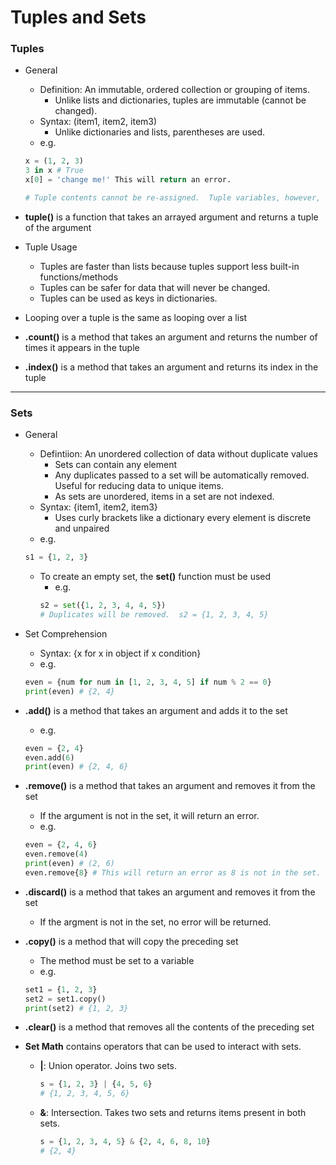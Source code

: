# Tuples and Sets

### Tuples

- General
  - Definition:  An immutable, ordered collection or grouping of items.
    - Unlike lists and dictionaries, tuples are immutable (cannot be changed).
  - Syntax:  (item1, item2, item3)
    - Unlike dictionaries and lists, parentheses are used.
  - e.g.
  ```python
  x = (1, 2, 3)
  3 in x # True
  x[0] = 'change me!' This will return an error.
  
  # Tuple contents cannot be re-assigned.  Tuple variables, however, can be.
  ```

- **tuple()** is a function that takes an arrayed argument and returns a tuple of the argument

- Tuple Usage
  - Tuples are faster than lists because tuples support less built-in functions/methods
  - Tuples can be safer for data that will never be changed.
  - Tuples can be used as keys in dictionaries.

- Looping over a tuple is the same as looping over a list

- **.count()** is a method that takes an argument and returns the number of times it appears in the tuple

- **.index()** is a method that takes an argument and returns its index in the tuple

---

### Sets

- General
  - Defintiion:  An unordered collection of data without duplicate values
    - Sets can contain any element
    - Any duplicates passed to a set will be automatically removed.  Useful for reducing data to unique items.
    - As sets are unordered, items in a set are not indexed.
  - Syntax:  {item1, item2, item3}
    - Uses curly brackets like a dictionary every element is discrete and unpaired
  - e.g.
  ```python
  s1 = {1, 2, 3}
  ```
  - To create an empty set, the **set()** function must be used
    - e.g.
    ```python
    s2 = set({1, 2, 3, 4, 4, 5})
    # Duplicates will be removed.  s2 = {1, 2, 3, 4, 5}
    ```
- Set Comprehension
  - Syntax:  {x for x in object if x condition}
  - e.g.
  ```python
  even = {num for num in [1, 2, 3, 4, 5] if num % 2 == 0}
  print(even) # {2, 4}
  ```

- **.add()** is a method that takes an argument and adds it to the set
  - e.g.
  ```python
  even = {2, 4}
  even.add(6)
  print(even) # {2, 4, 6}
  ```
  
- **.remove()** is a method that takes an argument and removes it from the set
  - If the argument is not in the set, it will return an error.
  - e.g.
  ```python
  even = {2, 4, 6}
  even.remove(4)
  print(even) # (2, 6)
  even.remove{8} # This will return an error as 8 is not in the set.
  ```

- **.discard()** is a method that takes an argument and removes it from the set
  - If the argment is not in the set, no error will be returned.

- **.copy()** is a method that will copy the preceding set
  - The method must be set to a variable
  - e.g.
  ```python
  set1 = {1, 2, 3}
  set2 = set1.copy()
  print(set2) # {1, 2, 3}
  ```
  
- **.clear()** is a method that removes all the contents of the preceding set

- **Set Math** contains operators that can be used to interact with sets.
  - **|**:  Union operator.  Joins two sets.
    ```python
    s = {1, 2, 3} | {4, 5, 6}
    # {1, 2, 3, 4, 5, 6}
    ```
  - **&**:  Intersection.  Takes two sets and returns items present in both sets.
    ```python
    s = {1, 2, 3, 4, 5} & {2, 4, 6, 8, 10}
    # {2, 4}
    ```

